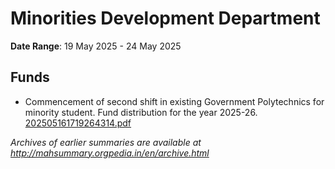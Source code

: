 # Minorities Development Department

**Date Range**: 19 May 2025 - 24 May 2025


## Funds
- Commencement of second shift in existing Government Polytechnics for minority student. Fund distribution for the year 2025-26.\
  [202505161719264314.pdf](https://gr.maharashtra.gov.in/Site/Upload/Government%20Resolutions/English/202505161719264314.pdf)


*Archives of earlier summaries are available at http://mahsummary.orgpedia.in/en/archive.html*